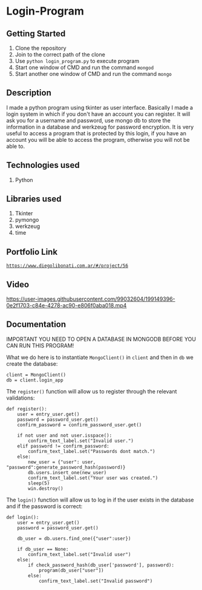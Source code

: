 # Login-Program

## Getting Started

1. Clone the repository
2. Join to the correct path of the clone
3. Use `python login_program.py` to execute program
4. Start one window of CMD and run the command `mongod`
5. Start another one window of CMD and run the command `mongo`

## Description

I made a python program using tkinter as user interface. Basically I made a login system in which if you don't have an account you can register. It will ask you for a username and password, use mongo db to store the information in a database and werkzeug for password encryption. It is very useful to access a program that is protected by this login, if you have an account you will be able to access the program, otherwise you will not be able to.

## Technologies used

1. Python

## Libraries used

1. Tkinter
2. pymongo
3. werkzeug
4. time

## Portfolio Link

[`https://www.diegolibonati.com.ar/#/project/56`](https://www.diegolibonati.com.ar/#/project/56)

## Video

https://user-images.githubusercontent.com/99032604/199149396-0e2f1703-c84e-4278-ac90-e806f0aba018.mp4

## Documentation

IMPORTANT YOU NEED TO OPEN A DATABASE IN MONGODB BEFORE YOU CAN RUN THIS PROGRAM!

What we do here is to instantiate `MongoClient()` in `client` and then in `db` we create the database:

```
client = MongoClient()
db = client.login_app
```

The `register()` function will allow us to register through the relevant validations:

```
def register():
    user = entry_user.get()
    password = password_user.get()
    confirm_password = confirm_password_user.get()

    if not user and not user.isspace():
        confirm_text_label.set("Invalid user.")
    elif password != confirm_password:
        confirm_text_label.set("Passwords dont match.")
    else:
        new_user = {"user": user, "password":generate_password_hash(password)}
        db.users.insert_one(new_user)
        confirm_text_label.set("Your user was created.")
        sleep(5)
        win.destroy()
```

The `login()` function will allow us to log in if the user exists in the database and if the password is correct:

```
def login():
    user = entry_user.get()
    password = password_user.get()

    db_user = db.users.find_one({"user":user})

    if db_user == None:
        confirm_text_label.set("Invalid user")
    else:
        if check_password_hash(db_user['password'], password):
            program(db_user["user"])
        else:
            confirm_text_label.set("Invalid password")
```
